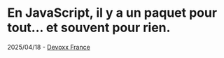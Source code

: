 # En JavaScript, il y a un paquet pour tout... et souvent pour rien.

2025/04/18 - [Devoxx France](https://www.devoxx.fr/)
